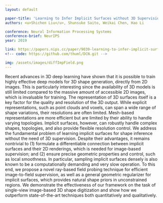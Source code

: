 ```yaml
---
layout: default

paper-title: 'Learning to Infer Implicit Surfaces without 3D Supervision'
authors: <u>Shichen Liu</u>, Shunsuke Saito, Weikai Chen, Hao Li 

conference: Neural Information Processing Systems
conference-brief: NeurIPS
year: 2019

link: https://papers.nips.cc/paper/9039-learning-to-infer-implicit-surfaces-without-3d-supervision.pdf
<!-- code: https://github.com/thuml/DCN.git -->

img: /assets/images/diffImpField.png
---
```


Recent advances in 3D deep learning have shown that it is possible to train highly effective deep models for 3D shape generation, directly from 2D images. This is particularly interesting since the availability of 3D models is still limited compared to the massive amount of accessible 2D images, which is invaluable for training. The representation of 3D surfaces itself is a key factor for the quality and resolution of the 3D output. While explicit representations, such as point clouds and voxels, can span a wide range of shape variations, their resolutions are often limited. Mesh-based representations are more efficient but are limited by their ability to handle varying topologies. Implicit surfaces, however, can robustly handle complex shapes, topologies, and also provide flexible resolution control. We address the fundamental problem of learning implicit surfaces for shape inference without the need of 3D supervision. Despite their advantages, it remains nontrivial to (1) formulate a differentiable connection between implicit surfaces and their 2D renderings, which is needed for image-based supervision; and (2) ensure precise geometric properties and control, such as local smoothness. In particular, sampling implicit surfaces densely is also known to be a computationally demanding and very slow operation. To this end, we propose a novel ray-based field probing technique for efficient image-to-field supervision, as well as a general geometric regularizer for implicit surfaces, which provides natural shape priors in unconstrained regions. We demonstrate the effectiveness of our framework on the task of single-view image-based 3D shape digitization and show how we outperform state-of-the-art techniques both quantitatively and qualitatively. 